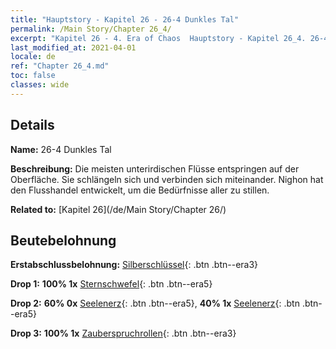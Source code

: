 ```yaml
---
title: "Hauptstory - Kapitel 26 - 26-4 Dunkles Tal"
permalink: /Main Story/Chapter 26_4/
excerpt: "Kapitel 26 - 4. Era of Chaos  Hauptstory - Kapitel 26_4. 26-4 Dunkles Tal"
last_modified_at: 2021-04-01
locale: de
ref: "Chapter 26_4.md"
toc: false
classes: wide
---
```


## Details

 **Name:** 26-4 Dunkles Tal

 **Beschreibung:** Die meisten unterirdischen Flüsse entspringen auf der Oberfläche. Sie schlängeln sich und verbinden sich miteinander. Nighon hat den Flusshandel entwickelt, um die Bedürfnisse aller zu stillen.

 **Related to:** [Kapitel 26](/de/Main Story/Chapter 26/)

## Beutebelohnung

 **Erstabschlussbelohnung:** [Silberschlüssel](/de/Items/con_693/){: .btn .btn--era3}

 **Drop 1:** **100% 1x** [Sternschwefel](/de/Items/mat_92/){: .btn .btn--era5}

 **Drop 2:** **60% 0x** [Seelenerz](/de/Items/mat_82/){: .btn .btn--era5}, **40% 1x** [Seelenerz](/de/Items/mat_82/){: .btn .btn--era5}

 **Drop 3:** **100% 1x** [Zauberspruchrollen](/de/Items/con_694/){: .btn .btn--era3}

